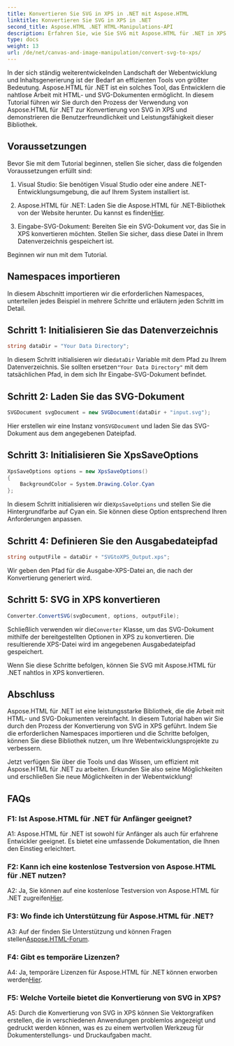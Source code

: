 ```yaml
---
title: Konvertieren Sie SVG in XPS in .NET mit Aspose.HTML
linktitle: Konvertieren Sie SVG in XPS in .NET
second_title: Aspose.HTML .NET HTML-Manipulations-API
description: Erfahren Sie, wie Sie SVG mit Aspose.HTML für .NET in XPS konvertieren. Steigern Sie Ihre Webentwicklung mit dieser leistungsstarken Bibliothek.
type: docs
weight: 13
url: /de/net/canvas-and-image-manipulation/convert-svg-to-xps/
---
```


In der sich ständig weiterentwickelnden Landschaft der Webentwicklung und Inhaltsgenerierung ist der Bedarf an effizienten Tools von größter Bedeutung. Aspose.HTML für .NET ist ein solches Tool, das Entwicklern die nahtlose Arbeit mit HTML- und SVG-Dokumenten ermöglicht. In diesem Tutorial führen wir Sie durch den Prozess der Verwendung von Aspose.HTML für .NET zur Konvertierung von SVG in XPS und demonstrieren die Benutzerfreundlichkeit und Leistungsfähigkeit dieser Bibliothek.

## Voraussetzungen

Bevor Sie mit dem Tutorial beginnen, stellen Sie sicher, dass die folgenden Voraussetzungen erfüllt sind:

1. Visual Studio: Sie benötigen Visual Studio oder eine andere .NET-Entwicklungsumgebung, die auf Ihrem System installiert ist.

2.  Aspose.HTML für .NET: Laden Sie die Aspose.HTML für .NET-Bibliothek von der Website herunter. Du kannst es finden[Hier](https://releases.aspose.com/html/net/).

3. Eingabe-SVG-Dokument: Bereiten Sie ein SVG-Dokument vor, das Sie in XPS konvertieren möchten. Stellen Sie sicher, dass diese Datei in Ihrem Datenverzeichnis gespeichert ist.

Beginnen wir nun mit dem Tutorial.

## Namespaces importieren

In diesem Abschnitt importieren wir die erforderlichen Namespaces, unterteilen jedes Beispiel in mehrere Schritte und erläutern jeden Schritt im Detail.

## Schritt 1: Initialisieren Sie das Datenverzeichnis

```csharp
string dataDir = "Your Data Directory";
```

 In diesem Schritt initialisieren wir die`dataDir` Variable mit dem Pfad zu Ihrem Datenverzeichnis. Sie sollten ersetzen`"Your Data Directory"` mit dem tatsächlichen Pfad, in dem sich Ihr Eingabe-SVG-Dokument befindet.

## Schritt 2: Laden Sie das SVG-Dokument

```csharp
SVGDocument svgDocument = new SVGDocument(dataDir + "input.svg");
```

 Hier erstellen wir eine Instanz von`SVGDocument` und laden Sie das SVG-Dokument aus dem angegebenen Dateipfad.

## Schritt 3: Initialisieren Sie XpsSaveOptions

```csharp
XpsSaveOptions options = new XpsSaveOptions()
{
    BackgroundColor = System.Drawing.Color.Cyan
};
```

 In diesem Schritt initialisieren wir die`XpsSaveOptions` und stellen Sie die Hintergrundfarbe auf Cyan ein. Sie können diese Option entsprechend Ihren Anforderungen anpassen.

## Schritt 4: Definieren Sie den Ausgabedateipfad

```csharp
string outputFile = dataDir + "SVGtoXPS_Output.xps";
```

Wir geben den Pfad für die Ausgabe-XPS-Datei an, die nach der Konvertierung generiert wird.

## Schritt 5: SVG in XPS konvertieren

```csharp
Converter.ConvertSVG(svgDocument, options, outputFile);
```

 Schließlich verwenden wir die`Converter` Klasse, um das SVG-Dokument mithilfe der bereitgestellten Optionen in XPS zu konvertieren. Die resultierende XPS-Datei wird im angegebenen Ausgabedateipfad gespeichert.

Wenn Sie diese Schritte befolgen, können Sie SVG mit Aspose.HTML für .NET nahtlos in XPS konvertieren.

## Abschluss

Aspose.HTML für .NET ist eine leistungsstarke Bibliothek, die die Arbeit mit HTML- und SVG-Dokumenten vereinfacht. In diesem Tutorial haben wir Sie durch den Prozess der Konvertierung von SVG in XPS geführt. Indem Sie die erforderlichen Namespaces importieren und die Schritte befolgen, können Sie diese Bibliothek nutzen, um Ihre Webentwicklungsprojekte zu verbessern.

Jetzt verfügen Sie über die Tools und das Wissen, um effizient mit Aspose.HTML für .NET zu arbeiten. Erkunden Sie also seine Möglichkeiten und erschließen Sie neue Möglichkeiten in der Webentwicklung!

## FAQs

### F1: Ist Aspose.HTML für .NET für Anfänger geeignet?

A1: Aspose.HTML für .NET ist sowohl für Anfänger als auch für erfahrene Entwickler geeignet. Es bietet eine umfassende Dokumentation, die Ihnen den Einstieg erleichtert.

### F2: Kann ich eine kostenlose Testversion von Aspose.HTML für .NET nutzen?

 A2: Ja, Sie können auf eine kostenlose Testversion von Aspose.HTML für .NET zugreifen[Hier](https://releases.aspose.com/).

### F3: Wo finde ich Unterstützung für Aspose.HTML für .NET?

 A3: Auf der finden Sie Unterstützung und können Fragen stellen[Aspose.HTML-Forum](https://forum.aspose.com/).

### F4: Gibt es temporäre Lizenzen?

 A4: Ja, temporäre Lizenzen für Aspose.HTML für .NET können erworben werden[Hier](https://purchase.aspose.com/temporary-license/).

### F5: Welche Vorteile bietet die Konvertierung von SVG in XPS?

A5: Durch die Konvertierung von SVG in XPS können Sie Vektorgrafiken erstellen, die in verschiedenen Anwendungen problemlos angezeigt und gedruckt werden können, was es zu einem wertvollen Werkzeug für Dokumenterstellungs- und Druckaufgaben macht.